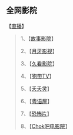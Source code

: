 全网影院
---
【[直播](https://github.com/fangsxin/dushu/blob/master/%E5%BD%B1%E8%AE%AF/%E7%9B%B4%E6%92%AD/README.md)】
<!-- more -->
> 1、【[故事影院](https://www.5ixu.com/)】
>
> 2、【[月牙影视](http://b.98xx.cc/)】
>
> 3、【[久看影院](http://www.9kantv.com/)】
>
> 4、【[狗带TV](http://www.vultr1.com/)】
>
> 5、【[夭夭灵]( http://tv.110o.cn/ )】
>
> 6、【[粤语屋](http://wap.yueyuwu.com/ )】
>
> 7、【[恐怖片](http://www.xiongjian44.com/)】
> 
> 8、【[Chok吧电影院](https://www.chok8.com/ )】

